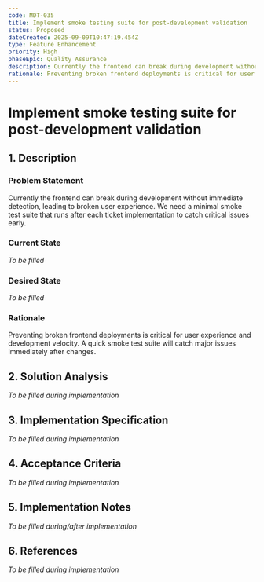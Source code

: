 ```yaml
---
code: MDT-035
title: Implement smoke testing suite for post-development validation
status: Proposed
dateCreated: 2025-09-09T10:47:19.454Z
type: Feature Enhancement
priority: High
phaseEpic: Quality Assurance
description: Currently the frontend can break during development without immediate detection, leading to broken user experience. We need a minimal smoke test suite that runs after each ticket implementation to catch critical issues early.
rationale: Preventing broken frontend deployments is critical for user experience and development velocity. A quick smoke test suite will catch major issues immediately after changes.
---
```


# Implement smoke testing suite for post-development validation

## 1. Description

### Problem Statement
Currently the frontend can break during development without immediate detection, leading to broken user experience. We need a minimal smoke test suite that runs after each ticket implementation to catch critical issues early.

### Current State
*To be filled*

### Desired State
*To be filled*

### Rationale
Preventing broken frontend deployments is critical for user experience and development velocity. A quick smoke test suite will catch major issues immediately after changes.

## 2. Solution Analysis
*To be filled during implementation*

## 3. Implementation Specification
*To be filled during implementation*

## 4. Acceptance Criteria
*To be filled during implementation*

## 5. Implementation Notes
*To be filled during/after implementation*

## 6. References
*To be filled during implementation*